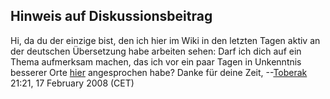 ## Hinweis auf Diskussionsbeitrag

Hi, da du der einzige bist, den ich hier im Wiki in den letzten Tagen
aktiv an der deutschen Übersetzung habe arbeiten sehen: Darf ich dich
auf ein Thema aufmerksam machen, das ich vor ein paar Tagen in
Unkenntnis besserer Orte [hier](Talk:Storyline/Endversion "wikilink")
angesprochen habe? Danke für deine Zeit,
--[Toberak](User:Toberak "wikilink") 21:21, 17 February 2008 (CET)